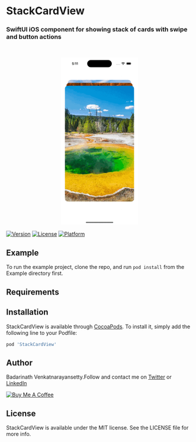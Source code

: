 # StackCardView

### SwiftUI iOS component for showing stack of cards with swipe and button actions

<br/>
<p align="center">
<img src="https://raw.githubusercontent.com/badrinathvm/StackCardView/master/images/StackCardView.gif" height="450" alt="StepperView"/>
</p>

[![Version](https://img.shields.io/cocoapods/v/StackCardView.svg?style=flat)](https://cocoapods.org/pods/StackCardView)
[![License](https://img.shields.io/cocoapods/l/StackCardView.svg?style=flat)](https://cocoapods.org/pods/StackCardView)
[![Platform](https://img.shields.io/cocoapods/p/StackCardView.svg?style=flat)](https://cocoapods.org/pods/StackCardView)

## Example

To run the example project, clone the repo, and run `pod install` from the Example directory first.

## Requirements

## Installation

StackCardView is available through [CocoaPods](https://cocoapods.org). To install
it, simply add the following line to your Podfile:

```ruby
pod 'StackCardView'
```

## Author

Badarinath Venkatnarayansetty.Follow and contact me on <a href="https://twitter.com/badrivm">Twitter</a> or <a href="https://www.linkedin.com/in/badarinath-venkatnarayansetty-abb79146/">LinkedIn</a>

<a href="https://www.buymeacoffee.com/badrinathvm" target="_blank"><img src="https://img.buymeacoffee.com/button-api/?username=badrinathvm&button_colour=FFDD00&font_colour=000000&font_family=Cookie&outline_colour=000000&coffee_colour=FFDD00" alt="Buy Me A Coffee" style="height: 51px !important;width: 200px !important;" ></a>

## License

StackCardView is available under the MIT license. See the LICENSE file for more info.
